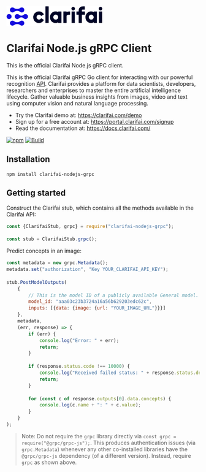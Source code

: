 ![Clarifai logo](docs/logo.png)

# Clarifai Node.js gRPC Client

This is the official Clarifai Node.js gRPC client.

This is the official Clarifai gRPC Go client for interacting with our powerful recognition
[API](https://docs.clarifai.com).
Clarifai provides a platform for data scientists, developers, researchers and enterprises to master the entire
artificial intelligence lifecycle. Gather valuable business insights from images, video and text using computer vision
and natural language processing.

* Try the Clarifai demo at: https://clarifai.com/demo
* Sign up for a free account at: https://portal.clarifai.com/signup
* Read the documentation at: https://docs.clarifai.com/


[![npm](https://img.shields.io/npm/v/clarifai-nodejs-grpc)](https://www.npmjs.com/package/clarifai-nodejs-grpc)
[![Build](https://github.com/Clarifai/clarifai-javascript-grpc/workflows/Run%20tests/badge.svg)](https://github.com/Clarifai/clarifai-nodejs-grpc/actions)


## Installation

```
npm install clarifai-nodejs-grpc
```


## Getting started

Construct the Clarifai stub, which contains all the methods available in the Clarifai API:

```javascript
const {ClarifaiStub, grpc} = require("clarifai-nodejs-grpc");

const stub = ClarifaiStub.grpc();
```

Predict concepts in an image:

```javascript
const metadata = new grpc.Metadata();
metadata.set("authorization", "Key YOUR_CLARIFAI_API_KEY");

stub.PostModelOutputs(
    {
        // This is the model ID of a publicly available General model. You may use any other public or custom model ID.
        model_id: "aaa03c23b3724a16a56b629203edc62c",
        inputs: [{data: {image: {url: "YOUR_IMAGE_URL"}}}]
    },
    metadata,
    (err, response) => {
        if (err) {
            console.log("Error: " + err);
            return;
        }

        if (response.status.code !== 10000) {
            console.log("Received failed status: " + response.status.description + "\n" + response.status.details);
            return;
        }

        for (const c of response.outputs[0].data.concepts) {
            console.log(c.name + ": " + c.value);
        }
    }
);
```

> Note: Do not require the `grpc` library directly via `const grpc = require("@grpc/grpc-js");`. This produces
> authentication issues (via `grpc.Metadata`) whenever any other co-installed libraries have the `@grpc/grpc-js`
> dependency (of a different version). Instead, require `grpc` as shown above.
